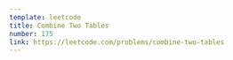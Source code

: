 ```yaml
---
template: leetcode
title: Combine Two Tables
number: 175
link: https://leetcode.com/problems/combine-two-tables
---
```


